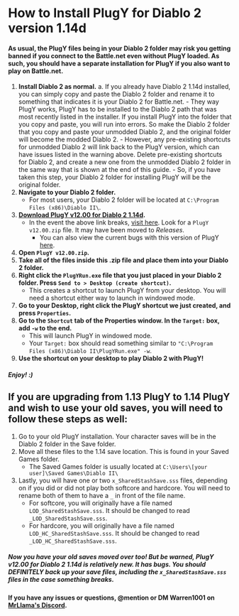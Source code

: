 # How to Install PlugY for Diablo 2 version 1.14d


#### As usual, the PlugY files being in your Diablo 2 folder may risk you getting banned if you connect to the Battle.net even without PlugY loaded. As such, you should have a separate installation for PlugY if you also want to play on Battle.net.


1. **Install Diablo 2 as normal.**
	a. If you already have Diablo 2 1.14d installed, you can simply copy and paste the Diablo 2 folder and rename it to something that indicates it is your Diablo 2 for Battle.net.
		- They way PlugY works, PlugY has to be installed to the Diablo 2 path that was most recently listed in the installer. If you install PlugY into the folder that you copy and paste, you will run into errors. So make the Diablo 2 folder that you copy and paste your unmodded Diablo 2, and the original folder will become the modded Diablo 2.
			- However, any pre-existing shortcuts for unmodded Diablo 2 will link back to the PlugY version, which can have issues listed in the warning above. Delete pre-existing shortcuts for Diablo 2, and create a new one from the unmodded Diablo 2 folder in the same way that is shown at the end of this guide.
		- So, if you have taken this step, your Diablo 2 folder for installing PlugY will be the original folder.
2. **Navigate to your Diablo 2 folder.**
	- For most users, your Diablo 2 folder will be located at `C:\Program Files (x86)\Diablo II\`.
3. **[Download PlugY v12.00 for Diablo 2 1.14d](https://github.com/haxifix/PlugY/raw/master/PlugY%20v12.00.zip).**
	- In the event the above link breaks, [visit here](https://github.com/haxifix/PlugY). Look for a `PlugY v12.00.zip` file. It may have been moved to *Releases*.
		- You can also view the current bugs with this version of PlugY [here](https://github.com/haxifix/PlugY/issues).
4. **Open `PlugY v12.00.zip`.**
5. **Take all of the files inside this .zip file and place them into your Diablo 2 folder.**
6. **Right click the `PlugYRun.exe` file that you just placed in your Diablo 2 folder. Press `Send to > Desktop (create shortcut)`.**
	- This creates a shortcut to launch PlugY from your desktop. You will need a shortcut either way to launch in windowed mode.
7. **Go to your Desktop, right click the PlugY shortcut we just created, and press `Properties`.**
8. **Go to the `Shortcut` tab of the Properties window. In the `Target:` box, add `-w` to the end.**
	- This will launch PlugY in windowed mode.
	- Your `Target:` box should read something similar to `"C:\Program Files (x86)\Diablo II\PlugYRun.exe" -w`.
9. **Use the shortcut on your desktop to play Diablo 2 with PlugY!**

##### Enjoy! :)


## If you are upgrading from 1.13 PlugY to 1.14 PlugY and wish to use your old saves, you will need to follow these steps as well:

1. Go to your old PlugY installation. Your character saves will be in the Diablo 2 folder in the Save folder.
2. Move all these files to the 1.14 save location. This is found in your Saved Games folder.
	- The Saved Games folder is usually located at `C:\Users\[your user]\Saved Games\Diablo II\`
3. Lastly, you will have one or two `x_SharedStashSave.sss` files, depending on if you did or did not play both softcore and hardcore. You will need to rename both of them to have a `_` in front of the file name.
	- For softcore, you will originally have a file named `LOD_SharedStashSave.sss`. It should be changed to read `_LOD_SharedStashSave.sss`.
	- For hardcore, you will originally have a file named `LOD_HC_SharedStashSave.sss`. It should be changed to read `_LOD_HC_SharedStashSave.sss`.

##### Now you have your old saves moved over too! But be warned, PlugY v12.00 for Diablo 2 1.14d is relatively new. It has bugs. You should **DEFINITELY** back up your save files, including the `x_SharedStashSave.sss` files in the case something breaks.



#### If you have any issues or questions, @mention or DM Warren1001 on [MrLlama's Discord](https://discord.gg/BePVw9e).
